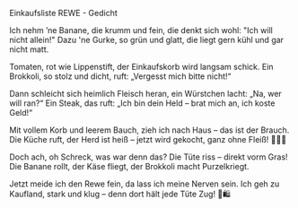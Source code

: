 Einkaufsliste REWE - Gedicht

Ich nehm ’ne Banane, die krumm und fein,
die denkt sich wohl: "Ich will nicht allein!"
Dazu 'ne Gurke, so grün und glatt,
die liegt gern kühl und gar nicht matt.

Tomaten, rot wie Lippenstift,
der Einkaufskorb wird langsam schick.
Ein Brokkoli, so stolz und dicht,
ruft: „Vergesst mich bitte nicht!“

Dann schleicht sich heimlich Fleisch heran,
ein Würstchen lacht: „Na, wer will ran?“
Ein Steak, das ruft: „Ich bin dein Held –
brat mich an, ich koste Geld!“

Mit vollem Korb und leerem Bauch,
zieh ich nach Haus – das ist der Brauch.
Die Küche ruft, der Herd ist heiß –
jetzt wird gekocht, ganz ohne Fleiß! 🍳🛒😄

Doch ach, oh Schreck, was war denn das?
Die Tüte riss – direkt vorm Gras!
Die Banane rollt, der Käse fliegt,
der Brokkoli macht Purzelkriegt.

Jetzt meide ich den Rewe fein,
da lass ich meine Nerven sein.
Ich geh zu Kaufland, stark und klug –
denn dort hält jede Tüte Zug! 💪🛍️
